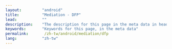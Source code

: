 ```yaml
---
layout:         "android"
title:          "Mediation - DFP"
lead:           ""
description:    "The description for this page in the meta data in header."
keywords:       "Keywords for this page, in the meta data"
permalink:       /zh-tw/android/mediation/dfp
lang:           "zh-tw"
---
```

